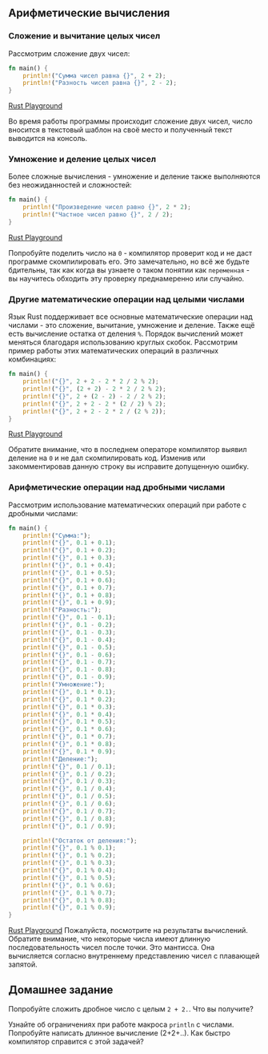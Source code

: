 ## Арифметические вычисления

### Сложение и вычитание целых чисел

Рассмотрим сложение двух чисел:

```rust
fn main() {
    println!("Сумма чисел равна {}", 2 + 2);
    println!("Разность чисел равна {}", 2 - 2);
}

```
[Rust Playground](https://play.rust-lang.org/?gist=3f1bbf00d7f7f6ee1627d3f0da6c25e0&version=stable&mode=debug&edition=2015)

Во время работы программы происходит сложение двух чисел, число вносится в текстовый шаблон на своё место и полученный текст 
выводится на консоль.

### Умножение и деление целых чисел

Более сложные вычисления - умножение и деление также выполняются без неожиданностей и сложностей:
```rust
fn main() {
    println!("Произведение чисел равно {}", 2 * 2);
    println!("Частное чисел равно {}", 2 / 2);
}
```
[Rust Playground](https://play.rust-lang.org/?gist=da3950e28d526415868fd78ad63b53fb&version=stable&mode=debug&edition=2015)

Попробуйте поделить число на `0` - компилятор проверит код и не даст программе скомпилировать его. Это замечательно, но всё же будьте бдительны, 
так как когда вы узнаете о таком понятии как `переменная` - вы научитесь обходить эту проверку преднамеренно или случайно.

### Другие математические операции над целыми числами

Язык Rust поддерживает все основные математические операции над числами - это сложение, вычитание, умножение и деление. Также ещё есть 
вычисление остатка от деления `%`. Порядок вычислений может меняться благодаря использованию круглых скобок.
Рассмотрим пример работы этих математических операций в различных комбинациях:

```rust
fn main() {
    println!("{}", 2 + 2 - 2 * 2 / 2 % 2);
    println!("{}", (2 + 2) - 2 * 2 / 2 % 2);
    println!("{}", 2 + (2 - 2) - 2 / 2 % 2);
    println!("{}", 2 + 2 - 2 * (2 / 2) % 2);
    println!("{}", 2 + 2 - 2 * 2 / (2 % 2));
}
```
[Rust Playground](https://play.rust-lang.org/?gist=6f5dfc5133fe395abf6bf8fa349f769e&version=stable&mode=debug&edition=2015)

Обратите внимание, что в последнем операторе компилятор выявил деление на `0` и не дал скомпилировать код. Изменив или закомментировав
данную строку вы исправите допущенную ошибку.


### Арифметические операции над дробными числами

Рассмотрим использование математических операций при работе с дробными числами:

```rust
fn main() {
    println!("Сумма:");
    println!("{}", 0.1 + 0.1);
    println!("{}", 0.1 + 0.2);
    println!("{}", 0.1 + 0.3);
    println!("{}", 0.1 + 0.4);
    println!("{}", 0.1 + 0.5);
    println!("{}", 0.1 + 0.6);
    println!("{}", 0.1 + 0.7);
    println!("{}", 0.1 + 0.8);
    println!("{}", 0.1 + 0.9);
    println!("Разность:");
    println!("{}", 0.1 - 0.1);
    println!("{}", 0.1 - 0.2);
    println!("{}", 0.1 - 0.3);
    println!("{}", 0.1 - 0.4);
    println!("{}", 0.1 - 0.5);
    println!("{}", 0.1 - 0.6);
    println!("{}", 0.1 - 0.7);
    println!("{}", 0.1 - 0.8);
    println!("{}", 0.1 - 0.9);
    println!("Умножение:");
    println!("{}", 0.1 * 0.1);
    println!("{}", 0.1 * 0.2);
    println!("{}", 0.1 * 0.3);
    println!("{}", 0.1 * 0.4);
    println!("{}", 0.1 * 0.5);
    println!("{}", 0.1 * 0.6);
    println!("{}", 0.1 * 0.7);
    println!("{}", 0.1 * 0.8);
    println!("{}", 0.1 * 0.9);
    println!("Деление:");
    println!("{}", 0.1 / 0.1);
    println!("{}", 0.1 / 0.2);
    println!("{}", 0.1 / 0.3);
    println!("{}", 0.1 / 0.4);
    println!("{}", 0.1 / 0.5);
    println!("{}", 0.1 / 0.6);
    println!("{}", 0.1 / 0.7);
    println!("{}", 0.1 / 0.8);
    println!("{}", 0.1 / 0.9);

    println!("Остаток от деления:");
    println!("{}", 0.1 % 0.1);
    println!("{}", 0.1 % 0.2);
    println!("{}", 0.1 % 0.3);
    println!("{}", 0.1 % 0.4);
    println!("{}", 0.1 % 0.5);
    println!("{}", 0.1 % 0.6);
    println!("{}", 0.1 % 0.7);
    println!("{}", 0.1 % 0.8);
    println!("{}", 0.1 % 0.9);
}

```
[Rust Playground](https://play.rust-lang.org/?gist=aaa63d665019734dcacb2d4c368832d5&version=stable&mode=debug&edition=2015)
Пожалуйста, посмотрите на результаты вычислений. Обратите внимание, что некоторые числа имеют длинную последовательность чисел 
после точки. Это мантисса. Она вычисляется согласно внутреннему представлению чисел с плавающей запятой. 

## Домашнее задание
Попробуйте сложить дробное число с целым `2 + 2.`. Что вы получите?

Узнайте об ограничениях при работе макроса `println`  с числами. Попробуйте написать длинное вычисление (2+2+..). Как быстро 
компилятор справится с этой задачей?


